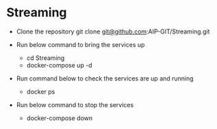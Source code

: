 # Streaming
- Clone the repository
git clone git@github.com:AIP-GIT/Streaming.git
- Run below command to bring the services up
  * cd Streaming
  * docker-compose up -d
- Run command below to check the services are up and running
  * docker ps

- Run below command to stop the services
  * docker-compose down
